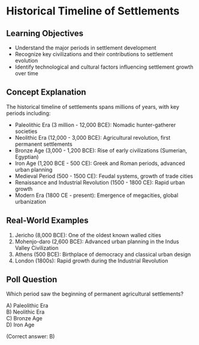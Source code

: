 # Historical Timeline of Settlements

## Learning Objectives
- Understand the major periods in settlement development
- Recognize key civilizations and their contributions to settlement evolution
- Identify technological and cultural factors influencing settlement growth over time

## Concept Explanation
The historical timeline of settlements spans millions of years, with key periods including:  

- Paleolithic Era (3 million - 12,000 BCE): Nomadic hunter-gatherer societies
- Neolithic Era (12,000 - 3,000 BCE): Agricultural revolution, first permanent settlements
- Bronze Age (3,000 - 1,200 BCE): Rise of early civilizations (Sumerian, Egyptian)
- Iron Age (1,200 BCE - 500 CE): Greek and Roman periods, advanced urban planning
- Medieval Period (500 - 1500 CE): Feudal systems, growth of trade cities
- Renaissance and Industrial Revolution (1500 - 1800 CE): Rapid urban growth
- Modern Era (1800 CE - present): Emergence of megacities, global urbanization

## Real-World Examples  
1. Jericho (8,000 BCE): One of the oldest known walled cities
2. Mohenjo-daro (2,600 BCE): Advanced urban planning in the Indus Valley Civilization
3. Athens (500 BCE): Birthplace of democracy and classical urban design
4. London (1800s): Rapid growth during the Industrial Revolution

## Poll Question
Which period saw the beginning of permanent agricultural settlements?

A) Paleolithic Era  
B) Neolithic Era  
C) Bronze Age  
D) Iron Age  

(Correct answer: B)